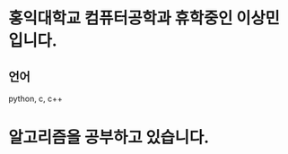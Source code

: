 

홍익대학교 컴퓨터공학과 휴학중인 이상민입니다.
==========================================   

언어
---
python, c, c++

# 알고리즘을 공부하고 있습니다.
